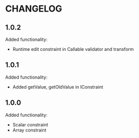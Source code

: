 CHANGELOG
=========

1.0.2
-----

Added functionality:

 * Runtime edit constraint in Callable validator and transform 

1.0.1
-----

Added functionality:

 * Added getValue, getOldValue in IConstraint

1.0.0
-----

Added functionality:

 * Scalar constraint
 * Array constraint
